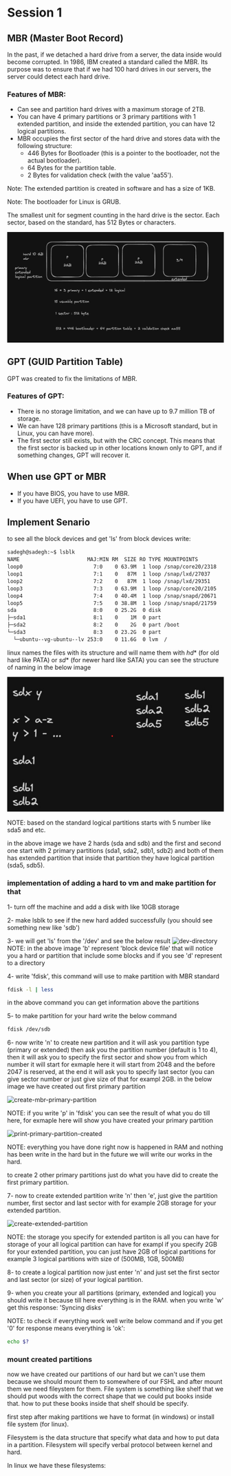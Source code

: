 # Session 1 
## MBR (Master Boot Record)
In the past, if we detached a hard drive from a server, the data inside would become corrupted. In 1986, IBM created a standard called the MBR. Its purpose was to ensure that if we had 100 hard drives in our servers, the server could detect each hard drive.

### Features of MBR:
- Can see and partition hard drives with a maximum storage of 2TB.
- You can have 4 primary partitions or 3 primary partitions with 1 extended partition, and inside the extended partition, you can have 12 logical partitions.
- MBR occupies the first sector of the hard drive and stores data with the following structure:
    - 446 Bytes for Bootloader (this is a pointer to the bootloader, not the actual bootloader).
    - 64 Bytes for the partition table.
    - 2 Bytes for validation check (with the value 'aa55').

Note: The extended partition is created in software and has a size of 1KB.

Note: The bootloader for Linux is GRUB.

The smallest unit for segment counting in the hard drive is the sector. Each sector, based on the standard, has 512 Bytes or characters.

![mbr](./assets/mbr.png)


## GPT (GUID Partition Table)
GPT was created to fix the limitations of MBR.

### Features of GPT:
- There is no storage limitation, and we can have up to 9.7 million TB of storage.
- We can have 128 primary partitions (this is a Microsoft standard, but in Linux, you can have more).
- The first sector still exists, but with the CRC concept. This means that the first sector is backed up in other locations known only to GPT, and if something changes, GPT will recover it.

## When use GPT or MBR
- If you have BIOS, you have to use MBR.
- If you have UEFI, you have to use GPT.

## Implement Senario
to see all the block devices and get 'ls' from block devices write:
```bash
sadegh@sadegh:~$ lsblk
NAME                      MAJ:MIN RM  SIZE RO TYPE MOUNTPOINTS
loop0                       7:0    0 63.9M  1 loop /snap/core20/2318
loop1                       7:1    0   87M  1 loop /snap/lxd/27037
loop2                       7:2    0   87M  1 loop /snap/lxd/29351
loop3                       7:3    0 63.9M  1 loop /snap/core20/2105
loop4                       7:4    0 40.4M  1 loop /snap/snapd/20671
loop5                       7:5    0 38.8M  1 loop /snap/snapd/21759
sda                         8:0    0 25.2G  0 disk
├─sda1                      8:1    0    1M  0 part
├─sda2                      8:2    0    2G  0 part /boot
└─sda3                      8:3    0 23.2G  0 part
  └─ubuntu--vg-ubuntu--lv 253:0    0 11.6G  0 lvm  /
```

linux names the files with its structure and will name them with *hd** (for old hard like PATA) or *sd** (for newer hard like SATA) you can see the structure of naming in the below image 

![linux-hard-name-structure](./assets/linux-hard-name-structure.png)

NOTE: based on the standard logical partitions starts with 5 number like sda5 and etc.

in the above image we have 2 hards (sda and sdb) and the first and second one start with 2 primary partitions (sda1, sda2, sdb1, sdb2) and both of them has extended partition that inside that partition they have logical partition (sda5, sdb5).

### implementation of adding a hard to vm and make partition for that
1- turn off the machine and add a disk with like 10GB storage

2- make lsblk to see if the new hard added successfully (you should see something new like 'sdb')

3- we will get 'ls' from the '/dev' and see the below result 
![dev-directory](./assets/ls-from-dev.png)
NOTE: in the above image 'b' represent 'block device file' that will notice you a hard or partition that include some blocks and if you see 'd' represent to a directory

4- write 'fdisk', this command will use to make partition with MBR standard
```bash
fdisk -l | less
```
in the above command you can get information above the partitions

5- to make partition for your hard write the below command
```bash
fdisk /dev/sdb
```

6- now write 'n' to create new partition and it will ask you partition type (primary or extended) then ask you the partition number (default is 1 to 4), then it will ask you to specify the first sector and show you from which number it will start for exmaple here it will start from 2048 and the before 2047 is reserved, at the end it will ask you to specify last sector (you can give sector number or just give size of that for exampl 2GB. in the below image we have created out first primary partition

![create-mbr-primary-partition](./assets/create-mbr-primary-partition.png)

NOTE: if you write 'p' in 'fdisk' you can see the result of what you do till here, for exmaple here will show you have created your primary partition

![print-primary-partition-created](./print-primary-partition-created.png)

NOTE: everything you have done right now is happened in RAM and nothing has been write in the hard but in the future we will write our works in the hard.

to create 2 other primary partitions just do what you have did to create the first primary partition.

7- now to create extended partition write 'n' then 'e', just give the partition number, first sector and last sector with for example 2GB storage for your extended partition.

![create-extended-partition](./assets/create-extended-partition)

NOTE: the storage you specify for extended partiton is all you can have for storage of your all logical partition can have for exampl if you specify 2GB for your extended partition, you can just have 2GB of logical partitions for example 3 logical partitions with size of (500MB, 1GB, 500MB)

8- to create a logical partition now just enter 'n' and just set the first sector and last sector (or size) of your logical partition.

9- when you create your all partitions (primary, extended and logical) you should write it because till here everything is in the RAM. when you write 'w' get this response: 
'Syncing disks'

NOTE: to check if everything work well write below command and if you get '0' for response means everything is 'ok':
```bash
echo $?
```

### mount created partitions
now we have created our partitions of our hard but we can't use them because we should mount them to somewhere of our FSHL and after mount them we need fileystem for them. 
File system is something like shelf that we should put woods with the correct shape that we could put books inside that. how to put these books inside that shelf should be specify.

first step after making partitions we have to format (in windows) or install file system (for linux).

Filesystem is the data structure that specify what data and how to put data in a partition. Filesystem will specify verbal protocol between kernel and hard. 

In linux we have these filesystems: 

